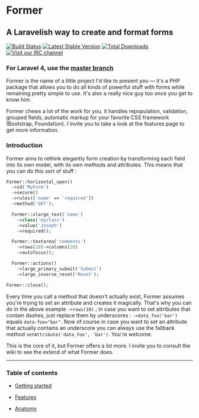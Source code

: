 # Former
## A Laravelish way to create and format forms

[![Build Status](http://img.shields.io/travis/formers/former.svg?style=flat)](https://travis-ci.org/formers/former)
[![Latest Stable Version](http://img.shields.io/packagist/v/anahkiasen/former.svg?style=flat)](https://packagist.org/packages/anahkiasen/former)
[![Total Downloads](http://img.shields.io/packagist/dt/anahkiasen/former.svg?style=flat)](https://packagist.org/packages/anahkiasen/former)
[![Visit our IRC channel](https://kiwiirc.com/buttons/chat.freenode.net/former.png)](https://kiwiirc.com/client/chat.freenode.net/#former)

### For Laravel 4, use the [master branch](https://github.com/formers/former)

Former is the name of a little project I'd like to present you — it's a PHP package that allows you to do all kinds of powerful stuff with forms while remaining pretty simple to use. It's also a really nice guy too once you get to know him.

Former chews a lot of the work for you, it handles repopulation, validation, grouped fields, automatic markup for your favorite CSS framework (Bootstrap, Foundation). I invite you to take a look at the features page to get more information.

### Introduction

Former aims to rethink elegantly form creation by transforming each field into its own model, with its own methods and attributes. This means that you can do this sort of stuff :

```php
Former::horizontal_open()
  ->id('MyForm')
  ->secure()
  ->rules(['name' => 'required'])
  ->method('GET');

  Former::xlarge_text('name')
    ->class('myclass')
    ->value('Joseph')
    ->required();

  Former::textarea('comments')
    ->rows(10)->columns(20)
    ->autofocus();

  Former::actions()
    ->large_primary_submit('Submit')
    ->large_inverse_reset('Reset');

Former::close();
```

Every time you call a method that doesn't actually exist, Former assumes you're trying to set an attribute and creates it magically. That's why you can do in the above example `->rows(10)` ; in case you want to set attributes that contain dashes, just replace them by underscores : `->data_foo('bar')` equals `data-foo="bar"`.
Now of course in case you want to set an attribute that actually contains an underscore you can always use the fallback method `setAttribute('data_foo', 'bar')`. You're welcome.

This is the core of it, but Former offers a lot more. I invite you to consult the wiki to see the extend of what Former does.

-----

### Table of contents

- [Getting started][]
- [Features][]
- [Anatomy][]

  [Anatomy]: https://github.com/formers/former/wiki/Anatomy
  [Features]: https://github.com/formers/former/wiki/Features
  [Getting started]: https://github.com/formers/former/wiki/Getting-started

